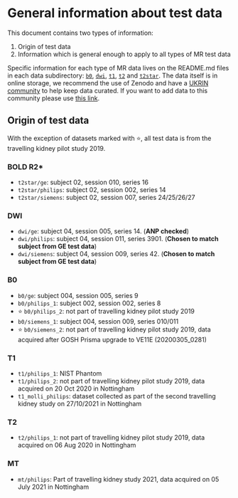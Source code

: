 # General information about test data

This document contains two types of information:

1. Origin of test data
2. Information which is general enough to apply to all types of MR test data

Specific information for each type of MR data lives on the README.md files in each data subdirectory: [`b0`](b0/README.md), [`dwi`](dwi/README.md), [`t1`](t1/README.md), [`t2`](t2/README.md) and [`t2star`](t2star/README.md). The data itself is in online storage, we recommend the use of Zenodo and have a [UKRIN community](https://zenodo.org/communities/ukrin/) to help keep data curated. If you want to add data to this community please use [this link](https://zenodo.org/deposit/new?c=ukrin).

## Origin of test data

With the exception of datasets marked with :star:, all test data is from the travelling kidney pilot study 2019.

### BOLD R2*

* `t2star/ge`: subject 02, session 010, series 16
* `t2star/philips`: subject 02, session 002, series 14
* `t2star/siemens`: subject 02, session 007, series 24/25/26/27
### DWI

* `dwi/ge`: subject 04, session 005, series 14. (**ANP checked**)
* `dwi/philips`: subject 04, session 011, series 3901. (**Chosen to match subject from GE test data**)
* `dwi/siemens`: subject 04, session 009, series 42. (**Chosen to match subject from GE test data**)

### B0

* `b0/ge`: subject 004, session 005, series 9
* `b0/philips_1`: subject 002, session 002, series 8
* :star: `b0/philips_2`: not part of travelling kidney pilot study 2019
* `b0/siemens_1`: subject 004, session 009, series 010/011
* :star: `b0/siemens_2`: not part of travelling kidney pilot study 2019, data acquired after GOSH Prisma upgrade to VE11E (20200305_0281)

### T1
* `t1/philips_1`: NIST Phantom
* `t1/philips_2`: not part of travelling kidney pilot study 2019, data acquired on 20 Oct 2020 in Nottingham
* `t1_molli_philips`: dataset collected as part of the second travelling kidney study on 27/10/2021 in Nottingham 

### T2
* `t2/philips_1`: not part of travelling kidney pilot study 2019, data acquired on 06 Aug 2020 in Nottingham

### MT
* `mt/philips`: Part of travelling kidney study 2021, data acquired on 05 July 2021 in Nottingham